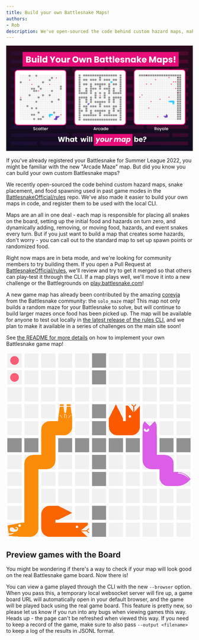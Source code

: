 ```yaml
---
title: Build your own Battlesnake Maps!
authors:
- Rob
description: We've open-sourced the code behind custom hazard maps, making it easier to build your own maps in code, and register them to be used with the local CLI.
---
```


![](./img/Untitled-drawing--8-.png)

If you've already registered your Battlesnake for Summer League 2022, you might be familiar with the new "Arcade Maze" map. But did you know you can build your own custom Battlesnake maps?

We recently open-sourced the code behind custom hazard maps, snake placement, and food spawning used in past game modes in the [BattlesnakeOfficial/rules](https://github.com/BattlesnakeOfficial/rules) repo. We've also made it easier to build your own maps in code, and register them to be used with the local CLI.

Maps are an all in one deal - each map is responsible for placing all snakes on the board, setting up the initial food and hazards on turn zero, and dynamically adding, removing, or moving food, hazards, and event snakes every turn. But if you just want to build a map that creates some hazards, don't worry - you can call out to the standard map to set up spawn points or randomized food.

Right now maps are in beta mode, and we're looking for community members to try building them. If you open a Pull Request at [BattlesnakeOfficial/rules](https://github.com/BattlesnakeOfficial/rules), we'll review and try to get it merged so that others can play-test it through the CLI. If a map plays well, we'll move it into a new challenge or the Battlegrounds on [play.battlesnake.com](https://play.battlesnake.com)!

A new game map has already been contributed by the amazing [coreyja](https://play.battlesnake.com/u/coreyja/) from the Battlesnake community: the `solo_maze` map! This map not only builds a random maze for your Battlesnake to solve, but will continue to build larger mazes once food has been picked up. The map will be available for anyone to test out locally in [the latest release of the rules CLI](https://github.com/BattlesnakeOfficial/rules/releases/tag/v1.1.12), and we plan to make it available in a series of challenges on the main site soon!

See [the README for more details](https://github.com/BattlesnakeOfficial/rules/blob/main/maps/README.md) on how to implement your own Battlesnake game map!

![](./img/Screen-Shot-2022-07-04-at-11.29.12-AM.png)

## Preview games with the Board

You might be wondering if there's a way to check if your map will look good on the real Battlesnake game board. Now there is!

You can view a game played through the CLI with the new `--browser` option. When you pass this, a temporary local websocket server will fire up, a game board URL will automatically open in your default browser, and the game will be played back using the real game board. This feature is pretty new, so please let us know if you run into any bugs when viewing games this way. Heads up - the page can't be refreshed when viewed this way. If you need to keep a record of the game, make sure to also pass `--output <filename>` to keep a log of the results in JSONL format.
